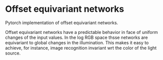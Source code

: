 # Offset equivariant networks

Pytorch implementation of offset equivariant networks.

Offset equivariant networks have a predictable behavior in face of uniform changes of the input values.
In the log RGB space thsse networks are equivariant to global changes in the illumination.
This makes it easy to achieve, for instance, image recognition invariant wrt the color of the light source.
